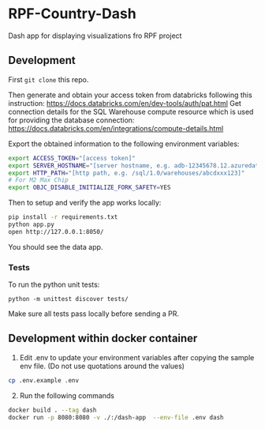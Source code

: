 # RPF-Country-Dash
Dash app for displaying visualizations fro RPF project

## Development

First `git clone` this repo.

Then generate and obtain your access token from databricks following this instruction: https://docs.databricks.com/en/dev-tools/auth/pat.html
Get connection details for the SQL Warehouse compute resource which is used for providing the database connection: https://docs.databricks.com/en/integrations/compute-details.html

Export the obtained information to the following environment variables:

```bash
export ACCESS_TOKEN="[access token]"
export SERVER_HOSTNAME="[server hostname, e.g. adb-12345678.12.azuredatabricks.net"
export HTTP_PATH="[http path, e.g. /sql/1.0/warehouses/abcdxxx123]"
# For M2 Max Chip
export OBJC_DISABLE_INITIALIZE_FORK_SAFETY=YES
```

Then to setup and verify the app works locally:

```bash
pip install -r requirements.txt
python app.py
open http://127.0.0.1:8050/
```
You should see the data app.

### Tests

To run the python unit tests:

```
python -m unittest discover tests/
```

Make sure all tests pass locally before sending a PR.

## Development within docker container
1. Edit .env to update your environment variables after copying the sample env file. (Do not use quotations around the values)

```bash
cp .env.example .env
```

2. Run the following commands

```bash
docker build . --tag dash
docker run -p 8080:8080 -v ./:/dash-app  --env-file .env dash
```
